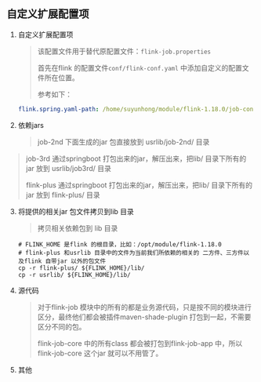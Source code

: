 


## 自定义扩展配置项

1. 自定义扩展配置项

   > 该配置文件用于替代原配置文件：`flink-job.properties`
   >
   > 首先在flink 的配置文件`conf/flink-conf.yaml` 中添加自定义的配置文件所在位置。
   >
   > 参考如下：

   ```yaml
   flink.spring.yaml-path: /home/suyunhong/module/flink-1.18.0/job-conf.yaml
   ```

2. 依赖jars

   > job-2nd 下面生成的jar 包直接放到 usrlib/job-2nd/ 目录
>
   > job-3rd 通过springboot 打包出来的jar，解压出来，把lib/ 目录下所有的jar 放到 usrlib/job3rd/ 目录
   >
   > flink-plus 通过springboot 打包出来的jar，解压出来，把lib/ 目录下所有的jar 放到 flink-plus/ 目录
   
3. 将提供的相关jar 包文件拷贝到lib 目录

   > 拷贝相关依赖包到 lib 目录

   ```shell
   # FLINK_HOME 是flink 的根目录，比如：/opt/module/flink-1.18.0
   # flink-plus 和usrlib 目录中的文件为当前我们所依赖的相关的 二方件、三方件以及flink 自带jar 以外的包文件
   cp -r flink-plus/ ${FLINK_HOME}/lib/
   cp -r usrlib/ ${FLINK_HOME}/lib/
   ```

4. 源代码

   > 对于flink-job 模块中的所有的都是业务源代码，只是按不同的模块进行区分，最终他们都会被插件maven-shade-plugin 打包到一起，不需要区分不同的包。
   >
   > flink-job-core 中的所有class 都会被打包到flink-job-app 中，所以flink-job-core 这个jar 就可以不用管了。

5. 其他



